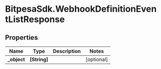 # BitpesaSdk.WebhookDefinitionEventListResponse

## Properties
Name | Type | Description | Notes
------------ | ------------- | ------------- | -------------
**_object** | **[String]** |  | [optional] 


